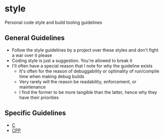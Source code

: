 # style
Personal code style and build tooling guidelines

## General Guidelines

* Follow the style guidelines by a project over these styles and don't fight a war over it please
* Coding style is just a suggestion. You're allowed to break it
* I'll often have a special reason that I note for why the guideline exists
	- It's often for the reason of debuggability or optimality of run/compile time when making debug builds
	- Very rarely will the reason be readability, enforcement, or maintenance
	- I find the former to be more tangible than the latter, hence why they have their priorities

## Specific Guidelines

* [C](./C.md)
* [CPP](./CPP.md)
